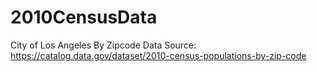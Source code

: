 # 2010CensusData
City of Los Angeles By Zipcode
Data Source: https://catalog.data.gov/dataset/2010-census-populations-by-zip-code
